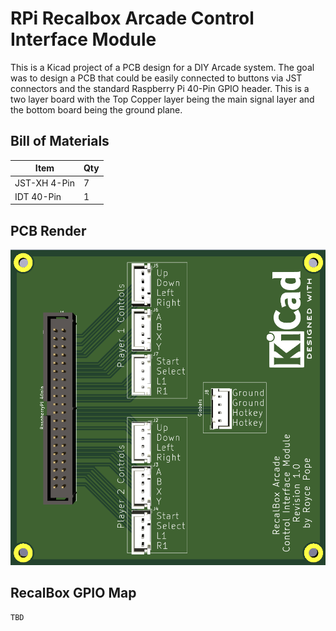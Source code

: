 # RPi Recalbox Arcade Control Interface Module
This is a Kicad project of a PCB design for a DIY Arcade system. The goal was to design a PCB that could be easily connected to buttons via JST connectors and the standard Raspberry Pi 40-Pin GPIO header. This is a two layer board with the Top Copper layer being the main signal layer and the bottom board being the ground plane.

## Bill of Materials
| Item         | Qty       |
|--------------|-----------|
| JST-XH 4-Pin | 7         |
| IDT 40-Pin   | 1         |

## PCB Render
![Board Render](https://github.com/roycepope/rpi-arcade-hat/blob/main/pics/render.png?raw=true)

## RecalBox GPIO Map 
```
TBD
```
